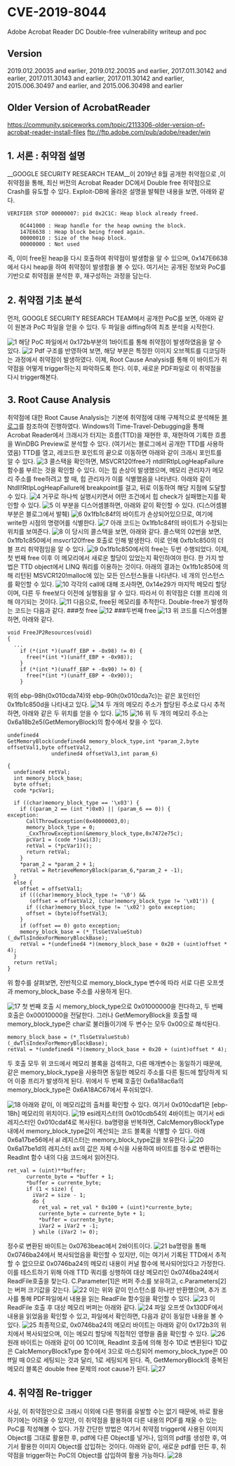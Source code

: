 # CVE-2019-8044
Adobe Acrobat Reader DC Double-free vulnerability writeup and poc 

## Version
2019.012.20035 and earlier, 2019.012.20035 and earlier, 2017.011.30142 and earlier, 2017.011.30143 and earlier, 2017.011.30142 and earlier, 2015.006.30497 and earlier, and 2015.006.30498 and earlier

## Older Version of AcrobatReader
https://community.spiceworks.com/topic/2113306-older-version-of-acrobat-reader-install-files ftp://ftp.adobe.com/pub/adobe/reader/win


## 1. 서론 : 취약점 설명
__GOOGLE SECURITY RESEARCH TEAM__이 2019년 8월 공개한 취약점으로 ,이 취약점을 통해, 최신 버전의 Acrobat Reader DC에서 Double free 취약점으로 Crash를 유도할 수 있다. Exploit-DB에 올라온 설명을 발췌한 내용을 보면, 아래와 같다. 

```
VERIFIER STOP 00000007: pid 0x2C1C: Heap block already freed. 

	0C441000 : Heap handle for the heap owning the block.
	147E6638 : Heap block being freed again.
	00000010 : Size of the heap block.
	00000000 : Not used

```

즉, 이미 free된 heap을 다시 호출하여 취약점이 발생함을 알 수 있으며, 0x147E6638에서 다시 heap을 하여 취약점이 발생함을 볼 수 있다. 여기서는 공개된 정보와 PoC를 기반으로 취약점을 분석한 후, 재구성하는 과정을 담는다.

## 2. 취약점 기초 분석
먼저, GOOGLE SECURITY RESEARCH TEAM에서 공개한 PoC를 보면, 아래와 같이 원본과 PoC 파일을 얻을 수 있다. 두 파일을 diffing하여 최초 분석을 시작한다. 

![1](https://github.com/develacker/dayone/tree/master/windows/PDF_Reader/CVE-2019-8044/images/1.png)
해당 PoC 파일에서 0x172b부분의 1바이트를 통해 취약점이 발생하였음을 알 수 있다. 
![2](https://github.com/develacker/dayone/tree/master/windows/PDF_Reader/CVE-2019-8044/images/2.png)
Pdf 구조를 반영하여 보면, 해당 부분은 특정한 이미지 오브젝트를 디코딩하는 과정에서 취약점이 발생하였다. 이제, Root Cause Analysis를 통해 이 바이트가 취약점을 어떻게 trigger하는지 파악하도록 한다. 이후, 새로운 PDF파일로 이 취약점을 다시 trigger해본다. 

## 3. Root Cause Analysis

취약점에 대한 Root Cause Analysis는 기본에 취약점에 대해 구체적으로 분석해둔 [블로그](https://darungrim.com/research/2019-10-10-vulnerability-root-cause-analysis-with-time-travel-debugging.html)를 참조하여 진행하였다. Windows의 Time-Travel-Debugging을 통해 Acrobat Reader에서 크래시가 터지는 흐름(TTD)을 재현한 후, 재현하여 기록한 흐름을 WinDBG Preview로 분석할 수 있다. (여기서는 블로그에서 공개한 TTD를 사용하였음)
TTD를 열고, 레코드한 포인트의 끝으로 이동하면 아래와 같이 크래시 포인트를 알 수 있다.
![3](https://github.com/develacker/dayone/tree/master/windows/PDF_Reader/CVE-2019-8044/images/3.png)
콜스택을 확인하면, MSVCR120!free가 ntdll!RtlpLogHeapFailure 함수를 부르는 것을 확인할 수 있다. 이는 힙 손상이 발생했으며, 메모리 관리자가 메모리 주소를 free하려고 할 때, 힙 관리자가 이를 식별했음을 나타낸다. 아래와 같이 Ntdll!RtlpLogHeapFailure에 breakpoint를 걸고, 뒤로 이동하여 해당 지점에 도달할 수 있다. 
![4](https://github.com/develacker/dayone/tree/master/windows/PDF_Reader/CVE-2019-8044/images/4.png)
거꾸로 하나씩 실행시키면서 어떤 조건에서 힙 check가 실패했는지를 확인할 수 있다.
![5](https://github.com/develacker/dayone/tree/master/windows/PDF_Reader/CVE-2019-8044/images/5.png)
이 부분을 디스어셈블하면, 아래와 같이 확인할 수 있다. (디스어셈블 부분은 블로그에서 발췌)
![6](https://github.com/develacker/dayone/tree/master/windows/PDF_Reader/CVE-2019-8044/images/6.png)
0x1fb1c84f의 바이트가 손상되어있으므로, 여기에 write한 시점의 명령어를 식별한다. 
![7](https://github.com/develacker/dayone/tree/master/windows/PDF_Reader/CVE-2019-8044/images/7.png)
아래 코드는 0x1fb1c84f의 바이트가 수정되는 위치를 보여준다.
![8](https://github.com/develacker/dayone/tree/master/windows/PDF_Reader/CVE-2019-8044/images/8.png)
이 당시의 콜스택을 보면, 아래와 같다. 콜스택의 02번을 보면, 0x1fb1c850에서 msvcr120!free 호출로 인해 발생한다. 이로 인해 0xfb1c850의 더블 프리 취약점임을 알 수 있다. 
![9](https://github.com/develacker/dayone/tree/master/windows/PDF_Reader/CVE-2019-8044/images/9.png)
0x1fb1c850에서의 free는 두번 수행되었다. 이제, 첫 번째 free 이후 이 메모리에서 새로운 할당이 있었는지 확인하여야 한다. 한 가지 방법은 TTD object에서 LINQ 쿼리를 이용하는 것이다. 
아래의 결과는 0x1fb1c850에 의해 리턴된 MSVCR120!malloc에 있는 모든 인스턴스들을 나타낸다. 네 개의 인스턴스를 확인할 수 있다. 
![10](https://github.com/develacker/dayone/tree/master/windows/PDF_Reader/CVE-2019-8044/images/10.png)
각각의 call에 대해 조사하면, 0x14e29가 마지막 메모리 할당이며, 다른 두 free보다 이전에 실행됨을 알 수 있다. 따라서 이 취약점은 더블 프리에 의해 야기되는 것이다. 
![11](https://github.com/develacker/dayone/tree/master/windows/PDF_Reader/CVE-2019-8044/images/11.png)
다음으로, free된 메모리를 추적한다. Double-free가 발생하는 코드는 다음과 같다.
###첫 free
![12](https://github.com/develacker/dayone/tree/master/windows/PDF_Reader/CVE-2019-8044/images/12.png)
###두번째 free
![13](https://github.com/develacker/dayone/tree/master/windows/PDF_Reader/CVE-2019-8044/images/13.png)
위 코드를 디스어셈블하면, 아래와 같다.
```
void FreeJP2Resources(void)
{
  ...
    if (*(int *)(unaff_EBP + -0x98) != 0) {
      free(*(int *)(unaff_EBP + -0x98));
    }
    if (*(int *)(unaff_EBP + -0x90) != 0) {
      free(*(int *)(unaff_EBP + -0x90));
    }

```
위의 ebp-98h(0x010cda74)와 ebp-90h(0x010cda7c)는 같은 포인터인 0x1fb1c850d을 나타내고 있다. 
![14](https://github.com/develacker/dayone/tree/master/windows/PDF_Reader/CVE-2019-8044/images/14.png)
두 개의 메모리 주소가 할당된 주소로 다시 추적하면, 아래와 같은 두 위치를 얻을 수 있다. 
![15](https://github.com/develacker/dayone/tree/master/windows/PDF_Reader/CVE-2019-8044/images/15.png)
![16](https://github.com/develacker/dayone/tree/master/windows/PDF_Reader/CVE-2019-8044/images/16.png)
위 두 개의 메모리 주소는 0x6a18b2e5(GetMemoryBlock)의 함수에서 찾을 수 있다. 
```
undefined4
GetMemoryBlock(undefined4 memory_block_type,int *param_2,byte offsetVal1,byte offsetVal2,
              undefined4 offsetVal3,int param_6)
 
{
  undefined4 retVal;
  int memory_block_base;
  byte offset;
  code *pcVar1;
  
  if ((char)memory_block_type == '\x03') {
    if ((param_2 == (int *)0x0) || (param_6 == 0)) {
exception:
      CallThrowException(0x40000003,0);
      memory_block_type = 0;
      _CxxThrowException(&memory_block_type,0x7472e75c);
      pcVar1 = (code *)swi(3);
      retVal = (*pcVar1)();
      return retVal;
    }
    *param_2 = *param_2 + 1;
    retVal = RetrieveMemoryBlock(param_6,*param_2 + -1);
  }
  else {
    offset = offsetVal1;
    if (((char)memory_block_type != '\0') &&
       (offset = offsetVal2, (char)memory_block_type != '\x01')) {
      if ((char)memory_block_type != '\x02') goto exception;
      offset = (byte)offsetVal3;
    }
    if (offset == 0) goto exception;
    memory_block_base = (*_TlsGetValueStub)(_dwTlsIndexForMemoryBlockBase);
    retVal = *(undefined4 *)(memory_block_base + 0x20 + (uint)offset * 4);
  }
  return retVal;
}

```
위 함수를 살펴보면, 전반적으로 memory_block_type 변수에 따라 서로 다른 오프셋과 memory_block_base 주소를 사용하게 된다. 

![17](https://github.com/develacker/dayone/tree/master/windows/PDF_Reader/CVE-2019-8044/images/17.png)
첫 번째 호출 시 memory_block_type으로 0x01000000을 전다하고, 두 번째 호출은 0x00010000을 전달한다. 그러나 GetMemoryBlock을 호출할 때 memory_block_type은 char로 불러들이기에 두 변수는 모두 0x00으로 해석된다.
```
memory_block_base = (*_TlsGetValueStub)(_dwTlsIndexForMemoryBlockBase);
retVal = *(undefined4 *)(memory_block_base + 0x20 + (uint)offset * 4);
```

두 호출 모두 위 코드에서 메모리 블록을 검색하고, 다른 매개변수는 동일하기 때문에, 같은 memory_block_type을 사용하면 동일한 메모리 주소를 다른 필드에 할당하게 되어 이중 프리가 발생하게 된다. 
위에서 두 번째 호출인 0x6a18ac6a의 memory_block_type은 0x6A18AC67에서 푸쉬되었다. 

![18](https://github.com/develacker/dayone/tree/master/windows/PDF_Reader/CVE-2019-8044/images/18.png)
아래와 같이, 이 메모리값의 출처를 확인할 수 있다. 여기서 0x010cdaf1은 [ebp-1Bh] 메모리의 위치이다.
![19](https://github.com/develacker/dayone/tree/master/windows/PDF_Reader/CVE-2019-8044/images/19.png)
esi레지스터의 0x010cdb54의 4바이트는 여기서 edi레지스터인 0x010cdaf4로 복사된다. ba명령을 반복하면, CalcMemoryBlockType 내에서 memory_block_type값이 계산되는 코드 블록을 식별할 수 있다. 아래 0x6a17be56에서 al 레지스터는 memory_block_type값을 보유한다.
![20](https://github.com/develacker/dayone/tree/master/windows/PDF_Reader/CVE-2019-8044/images/20.png)
0x6a17be1d의 레지스터 ax의 값은 자체 수식을 사용하여 바이트를 정수로 변환하는 ReadInt 함수 내의 다음 코드에서 읽어진다. 
```
ret_val = (uint)**buffer;
      currente_byte = *buffer + 1;
      *buffer = currente_byte;
      if (1 < size) {
        iVar2 = size - 1;
        do {
          ret_val = ret_val * 0x100 + (uint)*currente_byte;
          currente_byte = currente_byte + 1;
          *buffer = currente_byte;
          iVar2 = iVar2 + -1;
        } while (iVar2 != 0);
```
정수로 변환된 바이트는 0x0763beac에서 2바이트이다.
![21](https://github.com/develacker/dayone/tree/master/windows/PDF_Reader/CVE-2019-8044/images/21.png)
ba명령을 통해 0x0746ba24에서 복사되었음을 확인할 수 있지만, 이는 여기서 기록된 TTD에서 추적할 수 없으므로 0x0746ba24의 메모리 내용이 커널 함수에 복사되어있다고 가정한다. 이를 테스트하기 위해 아래 TTD 쿼리를 싱행하여 대상 메모리인 0x0746ba24에서 ReadFile호출을 찾는다. C.Parameter[1]은 버퍼 주소를 보유하고, c.Parameters[2]는 버퍼 크기값을 갖는다.
![22](https://github.com/develacker/dayone/tree/master/windows/PDF_Reader/CVE-2019-8044/images/22.png)
이는 위와 같이 인스턴스를 하나만 반환했으며, 추가 조사를 통해 PDF파일에서 내용을 읽는 ReadFile 함수임을 확인할 수 있다.
![23](https://github.com/develacker/dayone/tree/master/windows/PDF_Reader/CVE-2019-8044/images/23.png)
이 ReadFile 호출 후 대상 메모리 버퍼는 아래와 같다.
![24](https://github.com/develacker/dayone/tree/master/windows/PDF_Reader/CVE-2019-8044/images/24.png)
파일 오프셋 0x130DF에서 내용을 읽었음을 확인할 수 있고, 파일에서 확인하면, 다음과 같이 동일한 내용을 볼 수 있다.
![25](https://github.com/develacker/dayone/tree/master/windows/PDF_Reader/CVE-2019-8044/images/25.png)
최종적으로, 0x0746ba24의 메모리 바이트는 아래와 같이 0x172b3의 위치에서 복사되었으며, 이는 메모리 할당에 직접적인 영향을 줌을 확인할 수 있다.
![26](https://github.com/develacker/dayone/tree/master/windows/PDF_Reader/CVE-2019-8044/images/26.png)
원래 바이트는 아래와 같이 00 1C이며, ReadInt 호출에 의해 정수 1D로 변환된다 1D값은 CalcMemoryBlockType 함수에서 3으로 마스킹되어 memory_block_type은 00 ff일 때 0으로 세팅되는 것과 달리, 1로 세팅되게 된다. 즉, GetMemoryBlock의 중복된 메모리 블록은 double free 문제의 root cause가 된다. 
![27](https://github.com/develacker/dayone/tree/master/windows/PDF_Reader/CVE-2019-8044/images/27.png)

## 4. 취약점 Re-trigger
사실, 이 취약점만으로 크래시 이외에 다른 행위를 유발할 수는 없기 때문에, 바로 활용하기에는 어려울 수 있지만, 이 취약점을 활용하여 다른 내용의 PDF를 채울 수 있는 PoC를 작성해볼 수 있다. 가장 간단한 방법은 여기서 취약점 trigger에 사용된 이미지 Object를 그대로 활용한 후, pdf에 다른 Object를 넣거나, 임의의 pdf를 생성한 후, 여기서 활용한 이미지 Object를 삽입하는 것이다. 아래와 같이, 새로운 pdf를 만든 후, 취약점을 trigger하는 PoC의 Object를 삽입하여 활용 가능하다. 
![28](https://github.com/develacker/dayone/tree/master/windows/PDF_Reader/CVE-2019-8044/images/28.png)
